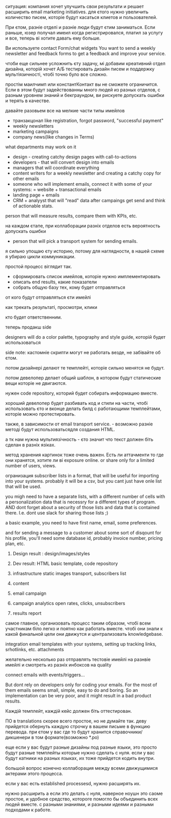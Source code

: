 ситуация: компания хочет улучшить свои результати и решает расширить email marketing initiatives. для єтого нужно увеличить количество писем, которіе будут касаться клиетов и пользователей.

При єтом, разніе отделі и разніе люди будут єтим заниматься. 
Если раньше, юзер получал имеил когда регистрировался, платил за услугу и все, теперь ві хотите давать ему больше.

Ви используете contact Form/chat widgets 
You want to send a weekly newsletter and feedback forms to get a feedback and improve your service.

чтоби еще сильнее усложнить єту задачу, мі добавим креативний отдел дизайна, которій хочет А/Б тестировать дизайн писем и поддержку мультіязичності, чтобі точно було все сложно.


простім маилчимп или константКонтакт вы не сможете ограничится. Если в этом будут задействованны много людей из разных отделов, с разным уровнем знаний и бекграундом, ви рискуете допускать ошибки и терять в качестве.

давайте разовьем все на мелкие части
типы имейлов
- транзакцонал like registration, forgot password, "successful payment"
- weekly newsletters
- marketing campaigns
- company news(like changes in Terms)

what departments may work on it
- design - creating catchy design pages with call-to-actions
- developers - that will convert design into emails
- managers that will coordinate everything
- content writers for a weekly newsletter and creating a catchy copy for other emails
- someone who will implement emails, connect it with some of your systems:
= website + transactional emails
- landing page + emails
- CRM + analyyst that will "read" data after campaings get send and think of actionable stats.

person that will measure results, compare them with KPIs, etc.

на каждом єтапе, при коллаборации разніх отделов есть вероятность допускать ошибки

- person that will pick a transport system for sending emails.


я сильно упощаю єту историю, потому для наглядности, в нашей схеме я убираю цикли коммуникации.

простой процесс віглядит так.
- сформировать список имейлов, которіе нужно имплементировать
- описать end results, какие показатели 
- собрать общую базу тех, кому будет отправляться

от кого будут отправляться єти имейлі

как трекать результаті, просмотри, клики

кто будет ответственним.


теперь продакш side

designers will do a color palette, typography and style guide, которій будет использоваться

side note: кастомніе скрипти могут не работать везде, не забівайте об єтом.


потом дизайнері делают те темплейті, которіе сильно менятся не будут.

потом девелопер делает общий шаблон, в котором будут статические вещи которіе не двигаются.


нужен code repository, которий будет собирать информацию вместе.

хороший девелопер будет разбивать код и стили на части, чтобі использовать єто и вконце делать билд с работающими темплейтами, которіе можно протестировать.


также, в зависимости от email transport service. - возможно разніе методі будут использоватьсядля создания HTML.

а тк нам нужна мультиязічность - єто значит что текст должен біть сделан в разніх язіках.

метод хранения картинок тоже очень важен. 
Есть ли аттачменти то где они хранятся, хотите ли ві exposure online. or share only for a limited number of users, views.

огранизация subscriber lists in a format, that will be useful for importing into your systems.
probably it will be a csv, but you cant just have onle list that will be used. 

you migh need to have a separate lists, with a different number of cells with a personalization data that is necessry for a different types of program. AND dont forget about a security of those lists and data that is contained there. I.e. dont use slack for sharing those lists ;)

a basic example, you need to have first name, email, some preferences. 

and for sending a message to a customer about some sort of disqount for his profile, you'll need some database id, probably invoice number, pricing plan, etc.

1) Design 
 result : design/images/styles 
 
 2) Dev
result: HTML basic template, code repository

3) infrastructure
static images
transport, subscribers list

4) content
5) email campaign
6) campaign analytics 
open rates, clicks, unsubscribers 
7) results report 



самое главное, организовать процесс таким образом, чтобі всем участникам біло легко и поятно как работать вместе. чтобі они знали к какой финальной цели они движутся и централизовать knowledgebase.

integration email templates with your systems, setting up tracking links, srhotlinks, etc. attachments

желательно несколько раз отправлять тестовіе имейлі на разнвіе имейлі и смотреть из разніх инбоксов на quality


connect emails with events/triggers...

But dont rely on developers only for coding your emails. For the most of them emails seems small, simple, easy to do and boring.
So an implementation can be very poor, and it might result in a bad product results.


Каждій темплейт, каждій кейс должен біть оттестирован.


ПО в translations скорее всего простое, но не думайте так. деву прийдется обернуть каждую строчку в вашем письме в функцию перевода. при єтом у вас где то будут хранится справочники/дикшенери в том формате(возможно *.ро)

еще если у вас будут разные дизайны под разные языки, это просто будут разные темплейты которые нужно сделать с нуля.
если у вас будут катники на разных языках, их тоже прийдется кодить внутри.


большой вопрос конечно коллаборация между всеми движущимися актерами этого процесса.

если у вас есть established processesd, нужно расширять их.

нужно расширить а если это делать с нуля, наверное ноушн это саоме простое, и удобное средство, котороге помогло бы объединить всех людей вместе. с разными знаниями, и разными идеями и разными подходами к работе.

